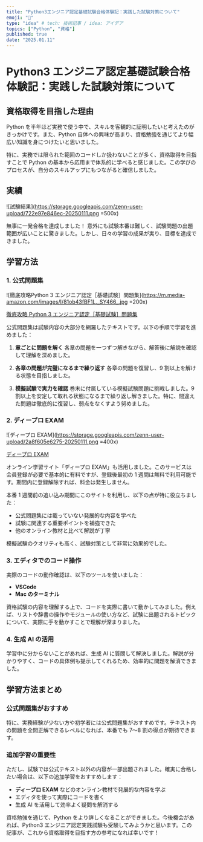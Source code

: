```yaml
---
title: "Python3エンジニア認定基礎試験合格体験記：実践した試験対策について"
emoji: "🐍"
type: "idea" # tech: 技術記事 / idea: アイデア
topics: ["Python", "資格"]
published: true
date: "2025.01.11"
---
```


# Python3 エンジニア認定基礎試験合格体験記：実践した試験対策について

## 資格取得を目指した理由

Python を半年ほど実務で使う中で、スキルを客観的に証明したいと考えたのがきっかけです。また、Python 自体への興味が高まり、資格勉強を通じてより幅広い知識を身につけたいと思いました。

特に、実務では限られた範囲のコードしか扱わないことが多く、資格取得を目指すことで Python の基本から応用まで体系的に学べると感じました。この学びのプロセスが、自分のスキルアップにもつながると確信しました。

## 実績

![試験結果](https://storage.googleapis.com/zenn-user-upload/722e97e846ec-20250111.png =500x)

無事に一発合格を達成しました！
意外にも試験本番は難しく、試験問題の出題範囲が広いことに驚きました。しかし、日々の学習の成果が実り、目標を達成できました。

## 学習方法

### 1. 公式問題集

![徹底攻略Python 3 エンジニア認定［基礎試験］問題集](https://m.media-amazon.com/images/I/81ob43fBF1L._SY466_.jpg =200x)

[徹底攻略 Python 3 エンジニア認定［基礎試験］問題集](https://www.amazon.co.jp/%E5%BE%B9%E5%BA%95%E6%94%BB%E7%95%A5Python-3-%E3%82%A8%E3%83%B3%E3%82%B8%E3%83%8B%E3%82%A2%E8%AA%8D%E5%AE%9A%EF%BC%BB%E5%9F%BA%E7%A4%8E%E8%A9%A6%E9%A8%93%EF%BC%BD%E5%95%8F%E9%A1%8C%E9%9B%86-%E6%A0%AA%E5%BC%8F%E4%BC%9A%E7%A4%BE%E3%83%93%E3%83%BC%E3%83%97%E3%83%A9%E3%82%A6%E3%83%89/dp/4295016055?source=ps-sl-shoppingads-lpcontext&ref_=fplfs&ref_=fplfs&psc=1&smid=AN1VRQENFRJN5)

公式問題集は試験内容の大部分を網羅したテキストです。以下の手順で学習を進めました：

1. **章ごとに問題を解く**
   各章の問題を一つずつ解きながら、解答後に解説を確認して理解を深めました。

2. **各章の問題が完璧になるまで繰り返す**
   各章の問題を復習し、9 割以上を解ける状態を目指しました。

3. **模擬試験で実力を確認**
   巻末に付属している模擬試験問題に挑戦しました。9 割以上を安定して取れる状態になるまで繰り返し解きました。特に、間違えた問題は徹底的に復習し、弱点をなくすよう努めました。

### 2. ディープロ EXAM

![ディープロ EXAM](https://storage.googleapis.com/zenn-user-upload/2a8f605e6275-20250111.png =400x)

[ディープロ EXAM](https://diver.diveintocode.jp/dive_into_exam/lp)

オンライン学習サイト「ディープロ EXAM」も活用しました。このサービスは会員登録が必要で基本的に有料ですが、登録後最初の 1 週間は無料で利用可能です。期間内に登録解除すれば、料金は発生しません。

本番 1 週間前の追い込み期間にこのサイトを利用し、以下の点が特に役立ちました：

- 公式問題集には載っていない発展的な内容を学べた
- 試験に関連する重要ポイントを補強できた
- 他のオンライン教材と比べて解説が丁寧

模擬試験のクオリティも高く、試験対策として非常に効果的でした。

### 3. エディタでのコード操作

実際のコードの動作確認は、以下のツールを使いました：

- **VSCode**
- **Mac のターミナル**

資格試験の内容を理解する上で、コードを実際に書いて動かしてみました。例えば、リストや辞書の操作やモジュールの使い方など、試験に出題されるトピックについて、実際に手を動かすことで理解が深まりました。

### 4. 生成 AI の活用

学習中に分からないことがあれば、生成 AI に質問して解決しました。解説が分かりやすく、コードの具体例も提示してくれるため、効率的に問題を解消できました。

## 学習方法まとめ

### 公式問題集がおすすめ

特に、実務経験が少ない方や初学者には公式問題集がおすすめです。テキスト内の問題を全問正解できるレベルになれば、本番でも 7〜8 割の得点が期待できます。

### 追加学習の重要性

ただし、試験では公式テキスト以外の内容が一部出題されました。確実に合格したい場合は、以下の追加学習をおすすめします：

- **ディープロ EXAM** などのオンライン教材で発展的な内容を学ぶ
- エディタを使って実際にコードを書く
- 生成 AI を活用して効率よく疑問を解消する

資格勉強を通じて、Python をより詳しくなることができました。今後機会があれば、Python3 エンジニア認定実践試験も受験してみようかと思います。この記事が、これから資格取得を目指す方の参考になれば幸いです！
